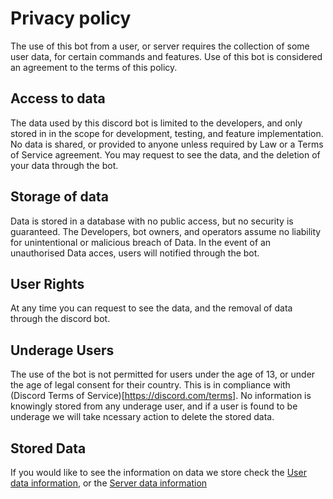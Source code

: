 # Privacy policy
The use of this bot from a user, or server requires the collection of some user data, for certain commands and features. Use of this bot is considered an agreement to the terms of this policy.

## Access to data
The data used by this discord bot is limited to the developers, and only stored in in the scope for development, testing, and feature implementation. No data is shared, or provided to anyone unless required by Law or a Terms of Service agreement. You may request to see the data, and the deletion of your data through the bot.

## Storage of data
Data is stored in a database with no public access, but no security is guaranteed. The Developers, bot owners, and operators assume no liability for unintentional or malicious breach of Data. In the event of an unauthorised Data acces, users will notified through the bot.

## User Rights
At any time you can request to see the data, and the removal of data through the discord bot.

## Underage Users
The use of the bot is not permitted for users under the age of 13, or under the age of legal consent for their country. This is in compliance with (Discord Terms of Service)[https://discord.com/terms]. No information is knowingly stored from any underage user, and if a user is found to be underage we will take ncessary action to delete the stored data.

## Stored Data

If you would like to see the information on data we store check the [User data information](./user_data_information.md), or the [Server data information](/server_data_information)